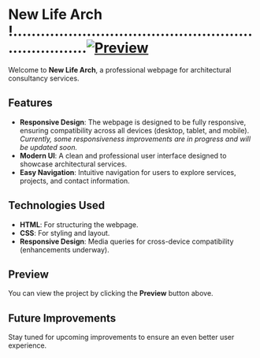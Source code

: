 # New Life Arch !.....................................................................[![Preview](https://img.shields.io/badge/🔗-Preview-blue?style=for-the-badge)](https://nikashlamsal.github.io/New-Life-Arch/)

Welcome to **New Life Arch**, a professional webpage for architectural consultancy services.

## Features
- **Responsive Design**: The webpage is designed to be fully responsive, ensuring compatibility across all devices (desktop, tablet, and mobile). *Currently, some responsiveness improvements are in progress and will be updated soon.*
- **Modern UI**: A clean and professional user interface designed to showcase architectural services.
- **Easy Navigation**: Intuitive navigation for users to explore services, projects, and contact information.

## Technologies Used
- **HTML**: For structuring the webpage.
- **CSS**: For styling and layout.
- **Responsive Design**: Media queries for cross-device compatibility (enhancements underway).

## Preview
You can view the project by clicking the **Preview** button above.

## Future Improvements
Stay tuned for upcoming improvements to ensure an even better user experience.

